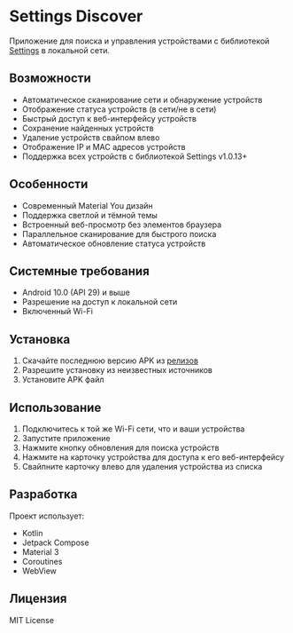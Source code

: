 # Settings Discover

Приложение для поиска и управления устройствами с библиотекой [Settings](https://github.com/GyverLibs/Settings) в локальной сети.

## Возможности
- Автоматическое сканирование сети и обнаружение устройств
- Отображение статуса устройств (в сети/не в сети)
- Быстрый доступ к веб-интерфейсу устройств
- Сохранение найденных устройств
- Удаление устройств свайпом влево
- Отображение IP и MAC адресов устройств
- Поддержка всех устройств с библиотекой Settings v1.0.13+

## Особенности
- Современный Material You дизайн
- Поддержка светлой и тёмной темы
- Встроенный веб-просмотр без элементов браузера
- Параллельное сканирование для быстрого поиска
- Автоматическое обновление статуса устройств

## Системные требования
- Android 10.0 (API 29) и выше
- Разрешение на доступ к локальной сети
- Включенный Wi-Fi

## Установка
1. Скачайте последнюю версию APK из [релизов](https://github.com/YOUR_USERNAME/settingd/releases)
2. Разрешите установку из неизвестных источников
3. Установите APK файл

## Использование
1. Подключитесь к той же Wi-Fi сети, что и ваши устройства
2. Запустите приложение
3. Нажмите кнопку обновления для поиска устройств
4. Нажмите на карточку устройства для доступа к его веб-интерфейсу
5. Свайпните карточку влево для удаления устройства из списка

## Разработка
Проект использует:
- Kotlin
- Jetpack Compose
- Material 3
- Coroutines
- WebView

## Лицензия
MIT License 